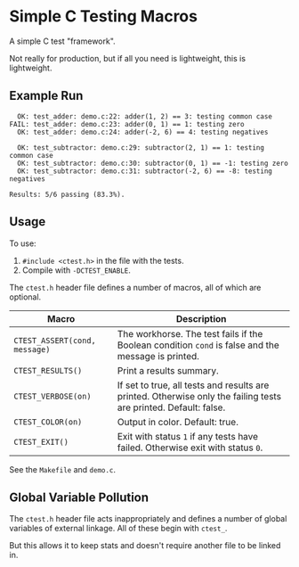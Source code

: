 # Simple C Testing Macros

A simple C test "framework".

Not really for production, but if all you need is lightweight, this is
lightweight.

## Example Run

```
  OK: test_adder: demo.c:22: adder(1, 2) == 3: testing common case
FAIL: test_adder: demo.c:23: adder(0, 1) == 1: testing zero
  OK: test_adder: demo.c:24: adder(-2, 6) == 4: testing negatives

  OK: test_subtractor: demo.c:29: subtractor(2, 1) == 1: testing common case
  OK: test_subtractor: demo.c:30: subtractor(0, 1) == -1: testing zero
  OK: test_subtractor: demo.c:31: subtractor(-2, 6) == -8: testing negatives

Results: 5/6 passing (83.3%).
```

## Usage

To use:

1. `#include <ctest.h>` in the file with the tests.
2. Compile with `-DCTEST_ENABLE`.

The `ctest.h` header file defines a number of macros, all of which are
optional.

|Macro|Description|
|-|-|
|`CTEST_ASSERT(cond, message)`|The workhorse. The test fails if the Boolean condition `cond` is false and the message is printed.|
|`CTEST_RESULTS()`|Print a results summary.|
|`CTEST_VERBOSE(on)`|If set to true, all tests and results are printed. Otherwise only the failing tests are printed. Default: false.|
|`CTEST_COLOR(on)`|Output in color. Default: true.|
|`CTEST_EXIT()`|Exit with status `1` if any tests have failed. Otherwise exit with status `0`.|

See the `Makefile` and `demo.c`.

## Global Variable Pollution

The `ctest.h` header file acts inappropriately and defines a number of
global variables of external linkage. All of these begin with `ctest_`.

But this allows it to keep stats and doesn't require another file to be
linked in.
